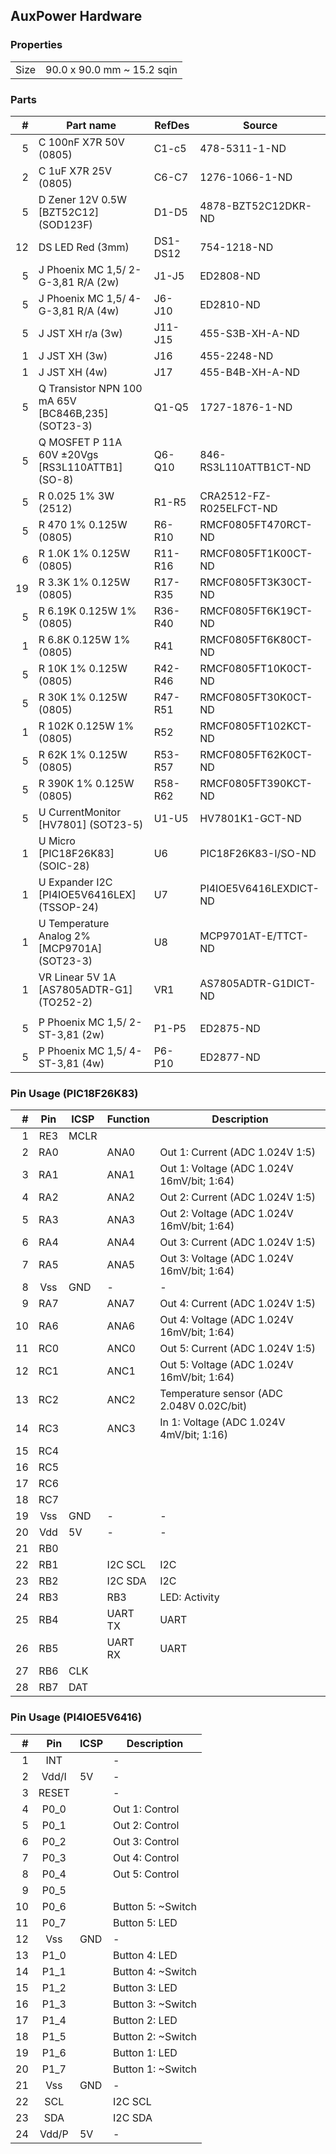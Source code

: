 ## AuxPower Hardware


### Properties

|      |                            |
|------|----------------------------|
| Size | 90.0 x 90.0 mm ~ 15.2 sqin |


### Parts

|  # | Part name                                          | RefDes   | Source                                                      |
|---:|----------------------------------------------------|----------|-------------------------------------------------------------|
|  5 | C 100nF X7R 50V (0805)                             | C1-c5    | 478-5311-1-ND                                               |
|  2 | C 1uF X7R 25V (0805)                               | C6-C7    | 1276-1066-1-ND                                              |
|  5 | D Zener 12V 0.5W [BZT52C12] (SOD123F)              | D1-D5    | 4878-BZT52C12DKR-ND                                         |
| 12 | DS LED Red (3mm)                                   | DS1-DS12 | 754-1218-ND                                                 |
|  5 | J Phoenix MC 1,5/ 2-G-3,81 R/A (2w)                | J1-J5    | ED2808-ND                                                   |
|  5 | J Phoenix MC 1,5/ 4-G-3,81 R/A (4w)                | J6-J10   | ED2810-ND                                                   |
|  5 | J JST XH r/a (3w)                                  | J11-J15  | 455-S3B-XH-A-ND                                             |
|  1 | J JST XH (3w)                                      | J16      | 455-2248-ND                                                 |
|  1 | J JST XH (4w)                                      | J17      | 455-B4B-XH-A-ND                                             |
|  5 | Q Transistor NPN 100 mA 65V [BC846B,235] (SOT23-3) | Q1-Q5    | 1727-1876-1-ND                                              |
|  5 | Q MOSFET P 11A 60V ±20Vgs [RS3L110ATTB1] (SO-8)    | Q6-Q10   | 846-RS3L110ATTB1CT-ND                                       |
|  5 | R 0.025 1% 3W (2512)                               | R1-R5    | CRA2512-FZ-R025ELFCT-ND                                     |
|  5 | R 470 1% 0.125W (0805)                             | R6-R10   | RMCF0805FT470RCT-ND                                         |
|  6 | R 1.0K 1% 0.125W (0805)                            | R11-R16  | RMCF0805FT1K00CT-ND                                         |
| 19 | R 3.3K 1% 0.125W (0805)                            | R17-R35  | RMCF0805FT3K30CT-ND                                         |
|  5 | R 6.19K 0.125W 1% (0805)                           | R36-R40  | RMCF0805FT6K19CT-ND                                         |
|  1 | R 6.8K 0.125W 1% (0805)                            | R41      | RMCF0805FT6K80CT-ND                                         |
|  5 | R 10K 1% 0.125W (0805)                             | R42-R46  | RMCF0805FT10K0CT-ND                                         |
|  5 | R 30K 1% 0.125W (0805)                             | R47-R51  | RMCF0805FT30K0CT-ND                                         |
|  1 | R 102K 0.125W 1% (0805)                            | R52      | RMCF0805FT102KCT-ND                                         |
|  5 | R 62K 1% 0.125W (0805)                             | R53-R57  | RMCF0805FT62K0CT-ND                                         |
|  5 | R 390K 1% 0.125W (0805)                            | R58-R62  | RMCF0805FT390KCT-ND                                         |
|  5 | U CurrentMonitor [HV7801] (SOT23-5)                | U1-U5    | HV7801K1-GCT-ND                                             |
|  1 | U Micro [PIC18F26K83] (SOIC-28)                    | U6       | PIC18F26K83-I/SO-ND                                         |
|  1 | U Expander I2C [PI4IOE5V6416LEX] (TSSOP-24)        | U7       | PI4IOE5V6416LEXDICT-ND                                      |
|  1 | U Temperature Analog 2% [MCP9701A] (SOT23-3)       | U8       | MCP9701AT-E/TTCT-ND                                         |
|  1 | VR Linear 5V 1A [AS7805ADTR-G1] (TO252-2)          | VR1      | AS7805ADTR-G1DICT-ND                                        |
|    |                                                    |          |                                                             |
|  5 | P Phoenix MC 1,5/ 2-ST-3,81 (2w)                   | P1-P5    | ED2875-ND                                                   |
|  5 | P Phoenix MC 1,5/ 4-ST-3,81 (4w)                   | P6-P10   | ED2877-ND                                                   |


### Pin Usage (PIC18F26K83)

|  # | Pin | ICSP | Function | Description                                |
|---:|:---:|------|----------|--------------------------------------------|
|  1 | RE3 | MCLR |          |                                            |
|  2 | RA0 |      | ANA0     | Out 1: Current (ADC 1.024V 1:5)            |
|  3 | RA1 |      | ANA1     | Out 1: Voltage (ADC 1.024V 16mV/bit; 1:64) |
|  4 | RA2 |      | ANA2     | Out 2: Current (ADC 1.024V 1:5)            |
|  5 | RA3 |      | ANA3     | Out 2: Voltage (ADC 1.024V 16mV/bit; 1:64) |
|  6 | RA4 |      | ANA4     | Out 3: Current (ADC 1.024V 1:5)            |
|  7 | RA5 |      | ANA5     | Out 3: Voltage (ADC 1.024V 16mV/bit; 1:64) |
|  8 | Vss | GND  | -        | -                                          |
|  9 | RA7 |      | ANA7     | Out 4: Current (ADC 1.024V 1:5)            |
| 10 | RA6 |      | ANA6     | Out 4: Voltage (ADC 1.024V 16mV/bit; 1:64) |
| 11 | RC0 |      | ANC0     | Out 5: Current (ADC 1.024V 1:5)            |
| 12 | RC1 |      | ANC1     | Out 5: Voltage (ADC 1.024V 16mV/bit; 1:64) |
| 13 | RC2 |      | ANC2     | Temperature sensor (ADC 2.048V 0.02C/bit)  |
| 14 | RC3 |      | ANC3     | In 1: Voltage  (ADC 1.024V 4mV/bit; 1:16)   |
| 15 | RC4 |      |          |                                            |
| 16 | RC5 |      |          |                                            |
| 17 | RC6 |      |          |                                            |
| 18 | RC7 |      |          |                                            |
| 19 | Vss | GND  | -        | -                                          |
| 20 | Vdd | 5V   | -        | -                                          |
| 21 | RB0 |      |          |                                            |
| 22 | RB1 |      | I2C SCL  | I2C                                        |
| 23 | RB2 |      | I2C SDA  | I2C                                        |
| 24 | RB3 |      | RB3      | LED: Activity                              |
| 25 | RB4 |      | UART TX  | UART                                       |
| 26 | RB5 |      | UART RX  | UART                                       |
| 27 | RB6 | CLK  |          |                                            |
| 28 | RB7 | DAT  |          |                                            |


### Pin Usage (PI4IOE5V6416)

|  # | Pin   | ICSP | Description        |
|---:|:-----:|------|--------------------|
|  1 | INT   |      | -                  |
|  2 | Vdd/I | 5V   | -                  |
|  3 | RESET |      | -                  |
|  4 | P0_0  |      | Out 1: Control     |
|  5 | P0_1  |      | Out 2: Control     |
|  6 | P0_2  |      | Out 3: Control     |
|  7 | P0_3  |      | Out 4: Control     |
|  8 | P0_4  |      | Out 5: Control     |
|  9 | P0_5  |      |                    |
| 10 | P0_6  |      | Button 5: ~Switch  |
| 11 | P0_7  |      | Button 5: LED      |
| 12 | Vss   | GND  | -                  |
| 13 | P1_0  |      | Button 4: LED      |
| 14 | P1_1  |      | Button 4: ~Switch  |
| 15 | P1_2  |      | Button 3: LED      |
| 16 | P1_3  |      | Button 3: ~Switch  |
| 17 | P1_4  |      | Button 2: LED      |
| 18 | P1_5  |      | Button 2: ~Switch  |
| 19 | P1_6  |      | Button 1: LED      |
| 20 | P1_7  |      | Button 1: ~Switch  |
| 21 | Vss   | GND  | -                  |
| 22 | SCL   |      | I2C SCL            |
| 23 | SDA   |      | I2C SDA            |
| 24 | Vdd/P | 5V   | -                  |
